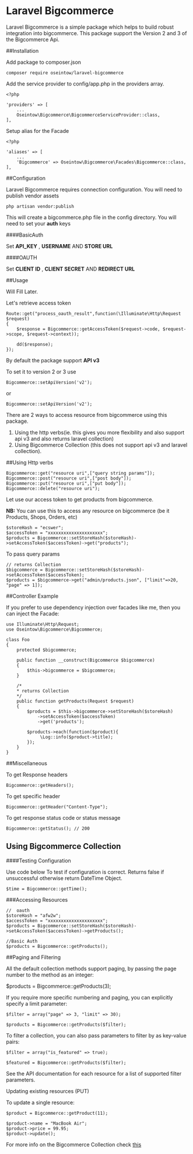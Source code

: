 # Laravel Bigcommerce

Laravel Bigcommerce is a simple package which helps to build robust integration into bigcommerce.
This package support the Version 2 and 3 of the Bigcommerce Api.

##Installation

Add package to composer.json

    composer require oseintow/laravel-bigcommerce

Add the service provider to config/app.php in the providers array.

```php5
<?php

'providers' => [
    ...
    Oseintow\Bigcommerce\BigcommerceServiceProvider::class,
],
```

Setup alias for the Facade

```php5
<?php

'aliases' => [
    ...
    'Bigcommerce' => Oseintow\Bigcommerce\Facades\Bigcommerce::class,
],
```

##Configuration

Laravel Bigcommerce requires connection configuration. You will need to publish vendor assets

    php artisan vendor:publish

This will create a bigcommerce.php file in the config directory. You will need to set your **auth** keys

####BasicAuth

Set **API_KEY** , **USERNAME** AND **STORE URL**

####OAUTH

Set **CLIENT ID** , **CLIENT SECRET** AND **REDIRECT URL**

##Usage

Will Fill Later.

Let's retrieve access token

```php5
Route::get("process_oauth_result",function(\Illuminate\Http\Request $request)
{
    $response = Bigcommerce::getAccessToken($request->code, $request->scope, $request->context));

    dd($response);
});
```

By default the package support **API v3**

To set it to version 2 or 3 use

```php5
Bigcommerce::setApiVersion('v2');
```

or

```php5
Bigcommerce::setApiVersion('v2');
```

There are 2 ways to access resource from bigcommerce using this package.

1. Using the http verbs(ie. this gives you more flexibility and also support api v3 and also returns laravel collection)
2. Using Bigcommerce Collection (this does not support api v3 and laravel collection).

##Using Http verbs

```php5
Bigcommerce::get("resource uri",["query string params"]);
Bigcommerce::post("resource uri",["post body"]);
Bigcommerce::put("resource uri",["put body"]);
Bigcommerce::delete("resource uri");
```

Let use our access token to get products from bigcommerce.

**NB:** You can use this to access any resource on bigcommerce (be it Products, Shops, Orders, etc)

```php5
$storeHash = "ecswer";
$accessToken = "xxxxxxxxxxxxxxxxxxxxx";
$products = Bigcommerce::setStoreHash($storeHash)->setAccessToken($accessToken)->get("products");
```

To pass query params

```php5
// returns Collection
$bigcommerce = Bigcommerce::setStoreHash($storeHash)->setAccessToken($accessToken);
$products = $bigcommerce->get("admin/products.json", ["limit"=>20, "page" => 1]);
```

##Controller Example

If you prefer to use dependency injection over facades like me, then you can inject the Facade:

```php5
use Illuminate\Http\Request;
use Oseintow\Bigcommerce\Bigcommerce;

class Foo
{
    protected $bigcommerce;

    public function __construct(Bigcommerce $bigcommerce)
    {
        $this->bigcommerce = $bigcommerce;
    }

    /*
    * returns Collection
    */
    public function getProducts(Request $request)
    {
        $products = $this->bigcommerce->setStoreHash($storeHash)
            ->setAccessToken($accessToken)
            ->get('products');

        $products->each(function($product){
             \Log::info($product->title);
        });
    }
}
```

##Miscellaneous

To get Response headers

```php5
Bigcommerce::getHeaders();
```

To get specific header
```php5
Bigcommerce::getHeader("Content-Type");
```

To get response status code or status message
```php5
Bigcommerce::getStatus(); // 200
```

## Using Bigcommerce Collection

####Testing Configuration

Use code below To test if configuration is correct. Returns false if unsuccessful otherwise return DateTime Object.

```php5
$time = Bigcommerce::getTime();
```

###Accessing Resources
```php5
//  oauth
$storeHash = "afw2w";
$accessToken = "xxxxxxxxxxxxxxxxxxxxx";
$products = Bigcommerce::setStoreHash($storeHash)->setAccessToken($accessToken)->getProducts();

//Basic Auth
$products = Bigcommerce::getProducts();
```


##Paging and Filtering

All the default collection methods support paging, by passing the page number to the method as an integer:

$products = Bigcommerce::getProducts(3);

If you require more specific numbering and paging, you can explicitly specify a limit parameter:

```php5
$filter = array("page" => 3, "limit" => 30);

$products = Bigcommerce::getProducts($filter);
```

To filter a collection, you can also pass parameters to filter by as key-value pairs:

```php5
$filter = array("is_featured" => true);

$featured = Bigcommerce::getProducts($filter);
```

See the API documentation for each resource for a list of supported filter parameters.

Updating existing resources (PUT)

To update a single resource:

```php5
$product = Bigcommerce::getProduct(11);

$product->name = "MacBook Air";
$product->price = 99.95;
$product->update();
```

For more info on the Bigcommerce Collection check [this](https://packagist.org/packages/bigcommerce/api)

















